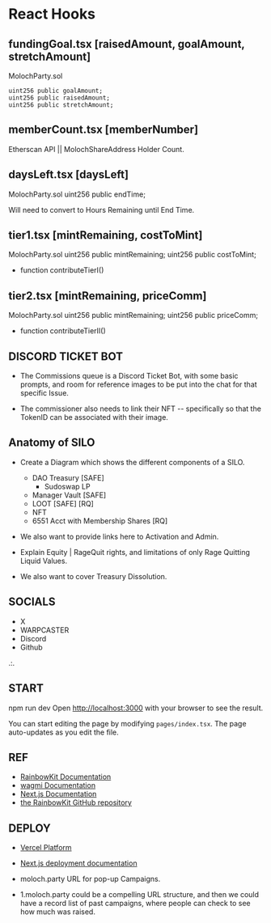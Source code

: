 # React Hooks

## fundingGoal.tsx [raisedAmount, goalAmount, stretchAmount]

MolochParty.sol

    uint256 public goalAmount; 
    uint256 public raisedAmount;
    uint256 public stretchAmount;

## memberCount.tsx [memberNumber]

Etherscan API || MolochShareAddress Holder Count.

## daysLeft.tsx [daysLeft]

MolochParty.sol
  uint256 public endTime;

Will need to convert to Hours Remaining until End Time.

## tier1.tsx [mintRemaining, costToMint]

MolochParty.sol
    uint256 public mintRemaining;
    uint256 public costToMint;

* function contributeTierI()

## tier2.tsx [mintRemaining, priceComm]

MolochParty.sol
    uint256 public mintRemaining;
    uint256 public priceComm;

* function contributeTierII()

## DISCORD TICKET BOT

* The Commissions queue is a Discord Ticket Bot, with some basic prompts, and room for reference images to be put into the chat for that specific Issue.

* The commissioner also needs to link their NFT -- specifically so that the TokenID can be associated with their image.

## Anatomy of SILO

* Create a Diagram which shows the different components of a SILO.
  * DAO Treasury [SAFE]
    * Sudoswap LP
  * Manager Vault [SAFE]
  * LOOT [SAFE] [RQ]
  * NFT
  * 6551 Acct with Membership Shares [RQ]

* We also want to provide links here to Activation and Admin.
* Explain Equity | RageQuit rights, and limitations of only Rage Quitting Liquid Values.
* We also want to cover Treasury Dissolution.

## SOCIALS

* X
* WARPCASTER
* Discord
* Github

.:.

## START

npm run dev
Open [http://localhost:3000](http://localhost:3000) with your browser to see the result.

You can start editing the page by modifying `pages/index.tsx`. The page auto-updates as you edit the file.

## REF

* [RainbowKit Documentation](https://rainbowkit.com)
* [wagmi Documentation](https://wagmi.sh)
* [Next.js Documentation](https://nextjs.org/docs)
* [the RainbowKit GitHub repository](https://github.com/rainbow-me/rainbowkit)

## DEPLOY

* [Vercel Platform](https://vercel.com/new?utm_medium=default-template&filter=next.js&utm_source=create-next-app&utm_campaign=create-next-app-readme)
* [Next.js deployment documentation](https://nextjs.org/docs/deployment)

* moloch.party URL for pop-up Campaigns.
* 1.moloch.party could be a compelling URL structure, and then we could have a record list of past campaigns, where people can check to see how much was raised.